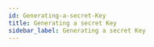 ```yaml
---
id: Generating-a-secret-Key
title: Generating a secret Key
sidebar_label: Generating a secret Key
---
```



#
